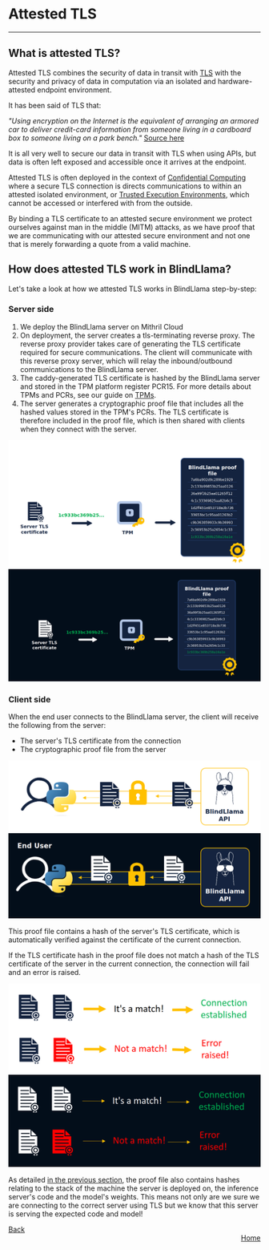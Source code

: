 # Attested TLS
________________________________________________________

## What is attested TLS?

Attested TLS combines the security of data in transit with [TLS](https://hpbn.co/transport-layer-security-tls/) with the security and privacy of data in computation via an isolated and hardware-attested endpoint environment.

It has been said of TLS that:

*"Using encryption on the Internet is the equivalent of arranging an armored car to deliver credit-card information from someone living in a cardboard box to someone living on a park bench."* [Source here](http://catless.ncl.ac.uk/Risks/19.37.html)

It is all very well to secure our data in transit with TLS when using APIs, but data is often left exposed and accessible once it arrives at the endpoint.

Attested TLS is often deployed in the context of [Confidential Computing](https://www.fortanix.com/platform/confidential-computing-manager/what-is-confidential-computing) where a secure TLS connection is directs communications to within an attested isolated environment, or [Trusted Execution Environments](https://www.techtarget.com/searchitoperations/definition/trusted-execution-environment-TEE), which cannot be accessed or interfered with from the outside.

By binding a TLS certificate to an attested secure environment we protect ourselves against man in the middle (MITM) attacks, as we have proof that we are communicating with our attested secure environment and not one that is merely forwarding a quote from a valid machine.

## How does attested TLS work in BlindLlama?

Let's take a look at how we attested TLS works in BlindLlama step-by-step:

### Server side

1. We deploy the BlindLlama server on Mithril Cloud
2. On deployment, the server creates a tls-terminating reverse proxy. The reverse proxy provider takes care of generating the TLS certificate required for secure communications. The client will communicate with this reverse proxy server, which will relay the inbound/outbound communications to the BlindLlama server.
3. The caddy-generated TLS certificate is hashed by the BlindLlama server and stored in the TPM platform register PCR15. For more details about TPMs and PCRs, see our guide on [TPMs](./TPMs.md).
4. The server generates a cryptographic proof file that includes all the hashed values stored in the TPM's PCRs. The TLS certificate is therefore included in the proof file, which is then shared with clients when they connect with the server.


![tls-hash-light](../../assets/tls-hash-light.png#only-light)
![tls-hash-dark](../../assets/tls-hash-dark.png#only-dark)


### Client side

When the end user connects to the BlindLlama server, the client will receive the following from the server:
  + The server's TLS certificate from the connection
  + The cryptographic proof file from the server


![certificates-light](../../assets/certificates-light.png#only-light)
![certificates-dark](../../assets/certificates-dark.png#only-dark)

This proof file contains a hash of the server's TLS certificate, which is automatically verified against the certificate of the current connection. 

If the TLS certificate hash in the proof file does not match a hash of the TLS certificate of the server in the current connection, the connection will fail and an error is raised.

![matching-light](../../assets/matching-light.png#only-light)
![matching-dark](../../assets/matching-dark.png#only-dark)

As detailed [in the previous section](./TPMs.md), the proof file also contains hashes relating to the stack of the machine the server is deployed on, the inference server's code and the model's weights. This means not only are we sure we are connecting to the correct server using TLS but we know that this server is serving the expected code and model!

<div style="text-align: left;">
  <a href="../TPMs" class="btn">Back</a>
</div>

<div style="text-align: right;">
  <a href="https://blindllama.readthedocs.io/en/latest/" class="btn">Home</a>
</div>